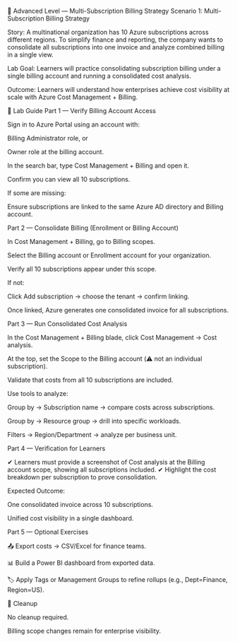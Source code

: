 🔹 Advanced Level — Multi-Subscription Billing Strategy
Scenario 1: Multi-Subscription Billing Strategy

Story:
A multinational organization has 10 Azure subscriptions across different regions. To simplify finance and reporting, the company wants to consolidate all subscriptions into one invoice and analyze combined billing in a single view.

Lab Goal:
Learners will practice consolidating subscription billing under a single billing account and running a consolidated cost analysis.

Outcome:
Learners will understand how enterprises achieve cost visibility at scale with Azure Cost Management + Billing.

🧪 Lab Guide
Part 1 — Verify Billing Account Access

Sign in to Azure Portal
 using an account with:

Billing Administrator role, or

Owner role at the billing account.

In the search bar, type Cost Management + Billing and open it.

Confirm you can view all 10 subscriptions.

If some are missing:

Ensure subscriptions are linked to the same Azure AD directory and Billing account.

Part 2 — Consolidate Billing (Enrollment or Billing Account)

In Cost Management + Billing, go to Billing scopes.

Select the Billing account or Enrollment account for your organization.

Verify all 10 subscriptions appear under this scope.

If not:

Click Add subscription → choose the tenant → confirm linking.

Once linked, Azure generates one consolidated invoice for all subscriptions.

Part 3 — Run Consolidated Cost Analysis

In the Cost Management + Billing blade, click Cost Management → Cost analysis.

At the top, set the Scope to the Billing account (⚠️ not an individual subscription).

Validate that costs from all 10 subscriptions are included.

Use tools to analyze:

Group by → Subscription name → compare costs across subscriptions.

Group by → Resource group → drill into specific workloads.

Filters → Region/Department → analyze per business unit.

Part 4 — Verification for Learners

✔ Learners must provide a screenshot of Cost analysis at the Billing account scope, showing all subscriptions included.
✔ Highlight the cost breakdown per subscription to prove consolidation.

Expected Outcome:

One consolidated invoice across 10 subscriptions.

Unified cost visibility in a single dashboard.

Part 5 — Optional Exercises

📤 Export costs → CSV/Excel for finance teams.

📊 Build a Power BI dashboard from exported data.

🏷 Apply Tags or Management Groups to refine rollups (e.g., Dept=Finance, Region=US).

🧹 Cleanup

No cleanup required.

Billing scope changes remain for enterprise visibility.
